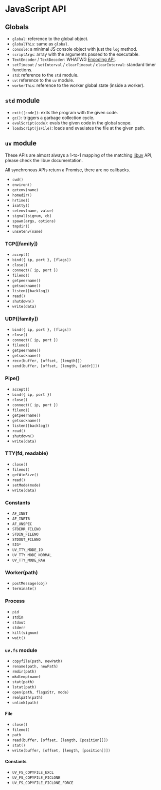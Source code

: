 # JavaScript API

## Globals

- `global`: reference to the global object.
- `globalThis`: same as `global`.
- `console`: a minimal JS console object with just the `log` method.
- `scriptArgs`: array with the arguments passed to the executable.
- `TextEncoder` / `TextDecoder`: WHATWG [Encoding API].
- `setTimeout` / `setInterval` / `clearTimeout` / `clearInterval`: standard timer functions.
- `std`: reference to the `std` module.
- `uv`: reference to the `uv` module.
- `workerThis`: reference to the worker global state (inside a worker).

## `std` module

- `exit([code])`: exits the program with the given code.
- `gc()`: triggers a garbage collection cycle.
- `evalScript(code)`: evals the given code in the global scope.
- `loadScript(jsFile)`: loads and evaulates the file at the given path.

## `uv` module

These APIs are almost always a 1-to-1 mapping of the matching [libuv] API, please
check the libuv documentation.

All synchronous APIs return a Promise, there are no callbacks.

- `cwd()`
- `environ()`
- `getenv(name)`
- `homedir()`
- `hrtime()`
- `isatty()`
- `setenv(name, value)`
- `signal(signum, cb)`
- `spawn(args, options)`
- `tmpdir()`
- `unsetenv(name)`

### TCP([family])

- `accept()`
- `bind({ ip, port }, [flags])`
- `close()`
- `connect({ ip, port })`
- `fileno()`
- `getpeername()`
- `getsockname()`
- `listen([backlog])`
- `read()`
- `shutdown()`
- `write(data)`

### UDP([family])

- `bind({ ip, port }, [flags])`
- `close()`
- `connect({ ip, port })`
- `fileno()`
- `getpeername()`
- `getsockname()`
- `recv(buffer, [offset, [length]])`
- `send(buffer, [offset, [length, [addr]]])`

### Pipe()

- `accept()`
- `bind({ ip, port })`
- `close()`
- `connect({ ip, port })`
- `fileno()`
- `getpeername()`
- `getsockname()`
- `listen([backlog])`
- `read()`
- `shutdown()`
- `write(data)`

### TTY(fd, readable)

- `close()`
- `fileno()`
- `getWinSize()`
- `read()`
- `setMode(mode)`
- `write(data)`

### Constants

- `AF_INET`
- `AF_INET6`
- `AF_UNSPEC`
- `STDERR_FILENO`
- `STDIN_FILENO`
- `STDOUT_FILENO`
- `SIG*`
- `UV_TTY_MODE_IO`
- `UV_TTY_MODE_NORMAL`
- `UV_TTY_MODE_RAW`

### Worker(path)

- `postMessage(obj)`
- `terminate()`

### Process

- `pid`
- `stdin`
- `stdout`
- `stderr`
- `kill(signum)`
- `wait()`

### `uv.fs` module

- `copyfile(path, newPath)`
- `rename(path, newPath)`
- `rmdir(path)`
- `mkdtemp(name)`
- `stat(path)`
- `lstat(path)`
- `open(path, flagsStr, mode)`
- `realpath(path)`
- `unlink(path)`

#### File

- `close()`
- `fileno()`
- `path`
- `read(buffer, [offset, [length, [position]]])`
- `stat()`
- `write(buffer, [offset, [length, [position]]])`

#### Constants

- `UV_FS_COPYFILE_EXCL`
- `UV_FS_COPYFILE_FICLONE`
- `UV_FS_COPYFILE_FICLONE_FORCE`

[Encoding API]: https://encoding.spec.whatwg.org/
[libuv]: https://github.com/libuv/libuv
